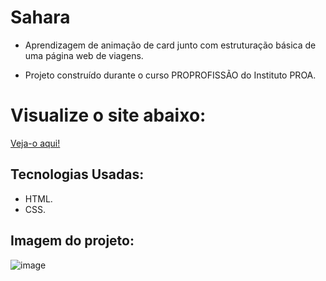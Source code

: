 # Sahara

- Aprendizagem de animação de card junto com estruturação básica de uma página web de viagens.

- Projeto construído durante o curso PROPROFISSÃO do Instituto PROA.

# Visualize o site abaixo:

[Veja-o aqui!](https://sahara-henna.vercel.app/)

## Tecnologias Usadas:

- HTML.
- CSS.


## Imagem do projeto:

![image](https://github.com/tamiressil/Sahara/assets/163886976/fcb11d9e-1f4d-4814-a77a-95e5d1b6511b)



